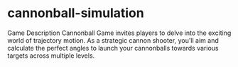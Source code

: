 # cannonball-simulation
Game Description  Cannonball Game invites players to delve into the exciting world of trajectory motion. As a strategic cannon shooter, you'll aim and calculate the perfect angles to launch your cannonballs towards various targets across multiple levels.
